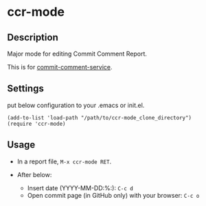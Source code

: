 # ccr-mode

## Description

Major mode for editing Commit Comment Report.

This is for [commit-comment-service](http://www.clear-code.com/services/commit-comment.html).

## Settings

put below configuration to your .emacs or init.el.

    (add-to-list 'load-path "/path/to/ccr-mode_clone_directory")
    (require 'ccr-mode)

## Usage

* In a report file, ```M-x ccr-mode RET```.

* After below:
  * Insert date (YYYY-MM-DD:%:): ```C-c d```
  * Open commit page (in GitHub only) with your browser: ```C-c o```

